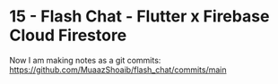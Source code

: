 # 15 - Flash Chat - Flutter x Firebase Cloud Firestore

Now I am making notes as a git commits: https://github.com/MuaazShoaib/flash_chat/commits/main
